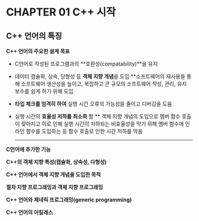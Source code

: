 # CHAPTER 01 C++ 시작
## C++ 언어의 특징
**C++ 언어의 주요한 설계 목표**
* C언어로 작성된 프로그램과의 **호환성(compatability)**을 유지
* 데이터 캡슐화, 상속, 당형성 등 **객체 지향 개념**을 도입
  **소프트웨어의 재사용을 통해 소프트웨어 생산성을 높이고, 복잡하고 큰 규모의 소프트웨어 작성, 관리, 유지 보수를 쉽게 하기 위해 도입
* **타입 체크를 엄격히 하여** 실행 시간 오류의 가능성을 줄이고 디버깅을 도움
* 실행 시간의 **효율성 저하를 최소화** 함
  ** 객체 지향 개념의 도입으로 멤버 함수 호출이 잦아지고 이로 인해 실행 시간이 저하되는 비효율성을 막기 위해 멤버 함수에 인라인 함수를 도입하는 등 함수 호출로 인한 시간 저하를 막음

   ___
  
**C언어에 추가한 기능**

**C++의 객체 지향 특성(캡슐화, 상속성, 다형성)**

**C++ 언어에서 객체 지향 개념을 도입한 목적**

**절차 지향 프로그래밍과 객체 지향 프로그래밍**

**C++ 언어와 제네릭 프로그래밍(generic programming)**

**C++ 언어의 아킬레스**
